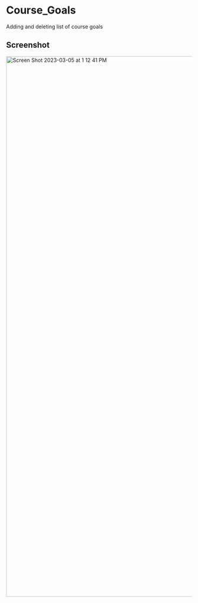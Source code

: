# Course_Goals
Adding and deleting list of course goals

## Screenshot
<img width="1467" alt="Screen Shot 2023-03-05 at 1 12 41 PM" src="https://user-images.githubusercontent.com/47478052/222979312-b08375c7-ae50-42ca-baee-e2d51922239e.png">



